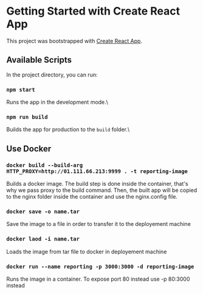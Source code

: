 # Getting Started with Create React App

This project was bootstrapped with [Create React App](https://github.com/facebook/create-react-app).

## Available Scripts

In the project directory, you can run:

### `npm start`

Runs the app in the development mode.\

### `npm run build`

Builds the app for production to the `build` folder.\

## Use Docker

### `docker build --build-arg HTTP_PROXY=http://01.111.66.213:9999 . -t reporting-image`

Builds a docker image. The build step is done inside the container, that's why we pass proxy to the build command.
Then, the built app will be copied to the nginx folder inside the container and use the nginx.config file.

### `docker save -o name.tar`

Save the image to a file in order to transfer it to the deployement machine

### `docker laod -i name.tar`

Loads the image from tar file to docker in deployement machine

### `docker run --name reporting -p 3000:3000 -d reporting-image`

Runs the image in a container. To expose port 80 instead use -p 80:3000 instead
